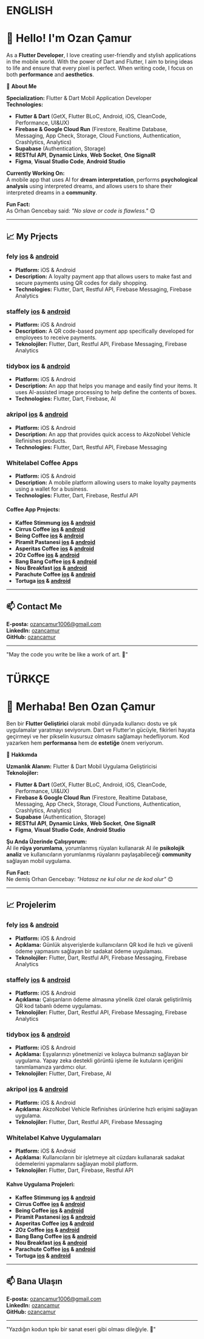 # ENGLISH

# 👋 Hello! I'm Ozan Çamur

As a **Flutter Developer**, I love creating user-friendly and stylish applications in the mobile world. With the power of Dart and Flutter, I aim to bring ideas to life and ensure that every pixel is perfect. When writing code, I focus on both **performance** and **aesthetics**.

🌟 **About Me**

**Specialization:** Flutter & Dart Mobil Application Developer <br>
**Technologies:**  
- **Flutter & Dart** (GetX, Flutter BLoC, Android, iOS, CleanCode, Performance, UI&UX)  
- **Firebase & Google Cloud Run** (Firestore, Realtime Database, Messaging, App Check, Storage, Cloud Functions, Authentication, Crashlytics, Analytics)  
- **Supabase** (Authentication, Storage)  
- **RESTful API**, **Dynamic Links**, **Web Socket**, **One SignalR**  
- **Figma**, **Visual Studio Code**, **Android Studio**  

**Currently Working On:**  
A mobile app that uses AI for **dream interpretation**, performs **psychological analysis** using interpreted dreams, and allows users to share their interpreted dreams in a **community**.

**Fun Fact:**  
As Orhan Gencebay said: *"No slave or code is flawless."* 😊

---

## 📈 My Prjects

### **fely [ios](https://apps.apple.com/tr/app/fely/id6443499504) & [android](https://play.google.com/store/apps/details?id=com.festivalpayment.fpay_mobile&hl=en)**  
- **Platform:** iOS & Android  
- **Description:**  A loyalty payment app that allows users to make fast and secure payments using QR codes for daily shopping.  
- **Technologies:** Flutter, Dart, Restful API, Firebase Messaging, Firebase Analytics

### **staffely [ios](https://apps.apple.com/tr/app/staffely/id6450368658) & [android](https://play.google.com/store/apps/details?id=app.fely.staff)**  
- **Platform:** iOS & Android  
- **Description:** A QR code-based payment app specifically developed for employees to receive payments.
- **Teknolojiler:** Flutter, Dart, Restful API, Firebase Messaging, Firebase Analytics

### **tidybox [ios](https://apps.apple.com/tr/app/tidyboxapp/id6739962001) & [android](https://play.google.com/store/apps/details?id=com.botart.app.tidybox)**  
- **Platform:** iOS & Android  
- **Description:** An app that helps you manage and easily find your items. It uses AI-assisted image processing to help define the contents of boxes. 
- **Technologies:** Flutter, Dart, Firebase, AI

### **akripol [ios](https://apps.apple.com/tr/app/akripol/id1536710189?l=tr) & [android](https://play.google.com/store/apps/details?id=tr.com.akripol.mobile)**  
- **Platform:** iOS & Android  
- **Description:** An app that provides quick access to AkzoNobel Vehicle Refinishes products. 
- **Technologies:** Flutter, Dart, Restful API, Firebase Messaging

### **Whitelabel Coffee Apps**  
- **Platform:** iOS & Android  
- **Description:** A mobile platform allowing users to make loyalty payments using a wallet for a business.
- **Technologies:** Flutter, Dart, Firebase, Restful API

#### Coffee App Projects:
- **Kaffee Stimmung [ios](https://apps.apple.com/tr/app/kaffee-stimmung/id6689512651) & [android](https://play.google.com/store/apps/details?id=app.fely.id34)**
- **Cirrus Coffee [ios](https://apps.apple.com/tr/app/cirrus-coffee/id6739848840) & [android](https://play.google.com/store/apps/details?id=app.fely.id39)**
- **Being Coffee [ios](https://apps.apple.com/tr/app/being-coffee/id6739848848) & [android](https://play.google.com/store/apps/details?id=app.fely.id41)**
- **Piramit Pastanesi [ios](https://apps.apple.com/tr/app/piramit-pastanesi/id6739848860) & [android](https://play.google.com/store/apps/details?id=app.fely.id40)**
- **Asperitas Coffee [ios](https://apps.apple.com/tr/app/asperitas-coffee/id6739963223) & [android](https://play.google.com/store/apps/details?id=app.fely.id42)**
- **2Oz Coffee [ios](https://apps.apple.com/tr/app/2oz-coffee/id6695745335) & [android](https://play.google.com/store/apps/details?id=app.fely.id36)**
- **Bang Bang Coffee [ios](https://apps.apple.com/tr/app/bang-bang-coffee/id6695745580) & [android](https://play.google.com/store/apps/details?id=app.fely.id37)**
- **Nou Breakfast [ios](https://apps.apple.com/tr/app/nou-breakfast/id6695745186) & [android](https://play.google.com/store/apps/details?id=app.fely.id35)**
- **Parachute Coffee [ios](https://apps.apple.com/tr/app/parachute-coffee/id6737855691) & [android](https://play.google.com/store/apps/details?id=app.fely.id38)**
- **Tortuga [ios](https://apps.apple.com/tr/app/tortuga/id6720740715) & [android](https://play.google.com/store/apps/details?id=app.fely.id23)**

---

## 📫 Contact Me

**E-posta:** [ozancamur1006@gmail.com](mailto:ozancamur1006@gmail.com)  
**LinkedIn:** [ozancamur](https://www.linkedin.com/in/ozancamur/)  
**GitHub:** [ozancamur](https://github.com/ozancamur)

---

"May the code you write be like a work of art. 🎨"


# TÜRKÇE
# 👋 Merhaba! Ben Ozan Çamur

Ben bir **Flutter Geliştirici** olarak mobil dünyada kullanıcı dostu ve şık uygulamalar yaratmayı seviyorum. Dart ve Flutter’ın gücüyle, fikirleri hayata geçirmeyi ve her pikselin kusursuz olmasını sağlamayı hedefliyorum. Kod yazarken hem **performansa** hem de **estetiğe** önem veriyorum.

🌟 **Hakkımda**

**Uzmanlık Alanım:** Flutter & Dart Mobil Uygulama Geliştiricisi  
**Teknolojiler:**  
- **Flutter & Dart** (GetX, Flutter BLoC, Android, iOS, CleanCode, Performance, UI&UX)  
- **Firebase & Google Cloud Run** (Firestore, Realtime Database, Messaging, App Check, Storage, Cloud Functions, Authentication, Crashlytics, Analytics)  
- **Supabase** (Authentication, Storage)  
- **RESTful API**, **Dynamic Links**, **Web Socket**, **One SignalR**  
- **Figma**, **Visual Studio Code**, **Android Studio**  

**Şu Anda Üzerinde Çalışıyorum:**  
AI ile **rüya yorumlama**, yorumlanmış rüyaları kullanarak AI ile **psikolojik analiz** ve kullanıcıların yorumlanmış rüyalarını paylaşabileceği **community** sağlayan mobil uygulama.  

**Fun Fact:**  
Ne demiş Orhan Gencebay: *"Hatasız ne kul olur ne de kod olur"* 😊

---

## 📈 Projelerim

### **fely [ios](https://apps.apple.com/tr/app/fely/id6443499504) & [android](https://play.google.com/store/apps/details?id=com.festivalpayment.fpay_mobile&hl=en)**  
- **Platform:** iOS & Android  
- **Açıklama:** Günlük alışverişlerde kullanıcıların QR kod ile hızlı ve güvenli ödeme yapmasını sağlayan bir sadakat ödeme uygulaması.  
- **Teknolojiler:** Flutter, Dart, Restful API, Firebase Messaging, Firebase Analytics

### **staffely [ios](https://apps.apple.com/tr/app/staffely/id6450368658) & [android](https://play.google.com/store/apps/details?id=app.fely.staff)**  
- **Platform:** iOS & Android  
- **Açıklama:** Çalışanların ödeme almasına yönelik özel olarak geliştirilmiş QR kod tabanlı ödeme uygulaması.  
- **Teknolojiler:** Flutter, Dart, Restful API, Firebase Messaging, Firebase Analytics

### **tidybox [ios](https://apps.apple.com/tr/app/tidyboxapp/id6739962001) & [android](https://play.google.com/store/apps/details?id=com.botart.app.tidybox)**  
- **Platform:** iOS & Android  
- **Açıklama:** Eşyalarınızı yönetmenizi ve kolayca bulmanızı sağlayan bir uygulama. Yapay zeka destekli görüntü işleme ile kutuların içeriğini tanımlamanıza yardımcı olur.  
- **Teknolojiler:** Flutter, Dart, Firebase, AI

### **akripol [ios](https://apps.apple.com/tr/app/akripol/id1536710189?l=tr) & [android](https://play.google.com/store/apps/details?id=tr.com.akripol.mobile)**  
- **Platform:** iOS & Android  
- **Açıklama:** AkzoNobel Vehicle Refinishes ürünlerine hızlı erişimi sağlayan uygulama.  
- **Teknolojiler:** Flutter, Dart, Restful API, Firebase Messaging

### **Whitelabel Kahve Uygulamaları**  
- **Platform:** iOS & Android  
- **Açıklama:** Kullanıcıların bir işletmeye ait cüzdanı kullanarak sadakat ödemelerini yapmalarını sağlayan mobil platform.  
- **Teknolojiler:** Flutter, Dart, Firebase, Restful API

#### Kahve Uygulama Projeleri:
- **Kaffee Stimmung [ios](https://apps.apple.com/tr/app/kaffee-stimmung/id6689512651) & [android](https://play.google.com/store/apps/details?id=app.fely.id34)**
- **Cirrus Coffee [ios](https://apps.apple.com/tr/app/cirrus-coffee/id6739848840) & [android](https://play.google.com/store/apps/details?id=app.fely.id39)**
- **Being Coffee [ios](https://apps.apple.com/tr/app/being-coffee/id6739848848) & [android](https://play.google.com/store/apps/details?id=app.fely.id41)**
- **Piramit Pastanesi [ios](https://apps.apple.com/tr/app/piramit-pastanesi/id6739848860) & [android](https://play.google.com/store/apps/details?id=app.fely.id40)**
- **Asperitas Coffee [ios](https://apps.apple.com/tr/app/asperitas-coffee/id6739963223) & [android](https://play.google.com/store/apps/details?id=app.fely.id42)**
- **2Oz Coffee [ios](https://apps.apple.com/tr/app/2oz-coffee/id6695745335) & [android](https://play.google.com/store/apps/details?id=app.fely.id36)**
- **Bang Bang Coffee [ios](https://apps.apple.com/tr/app/bang-bang-coffee/id6695745580) & [android](https://play.google.com/store/apps/details?id=app.fely.id37)**
- **Nou Breakfast [ios](https://apps.apple.com/tr/app/nou-breakfast/id6695745186) & [android](https://play.google.com/store/apps/details?id=app.fely.id35)**
- **Parachute Coffee [ios](https://apps.apple.com/tr/app/parachute-coffee/id6737855691) & [android](https://play.google.com/store/apps/details?id=app.fely.id38)**
- **Tortuga [ios](https://apps.apple.com/tr/app/tortuga/id6720740715) & [android](https://play.google.com/store/apps/details?id=app.fely.id23)**

---

## 📫 Bana Ulaşın

**E-posta:** [ozancamur1006@gmail.com](mailto:ozancamur1006@gmail.com)  
**LinkedIn:** [ozancamur](https://www.linkedin.com/in/ozancamur/)  
**GitHub:** [ozancamur](https://github.com/ozancamur)

---

"Yazdığın kodun tıpkı bir sanat eseri gibi olması dileğiyle. 🎨"  
